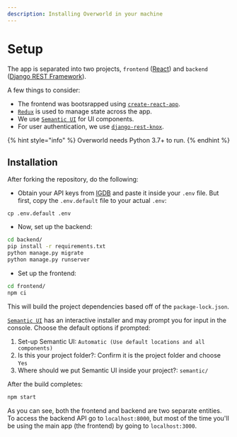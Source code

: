 ```yaml
---
description: Installing Overworld in your machine
---
```


# Setup

The app is separated into two projects, `frontend` \([React](https://reactjs.org/)\) and `backend` \([Django REST Framework](https://www.django-rest-framework.org/)\).

A few things to consider:

* The frontend was bootsrapped using [`create-react-app`](https://github.com/facebook/create-react-app).
* [`Redux`](https://redux.js.org/) is used to manage state across the app.
* We use [`Semantic UI`](https://react.semantic-ui.com/) for UI components.
* For user authentication, we use [`django-rest-knox`](https://github.com/James1345/django-rest-knox).

{% hint style="info" %}
Overworld needs Python 3.7+ to run.
{% endhint %}

## Installation

After forking the repository, do the following:

* Obtain your API keys from [IGDB](https://api.igdb.com) and paste it inside your `.env` file. But first, copy the `.env.default` file to your actual `.env`:

```text
cp .env.default .env
```

* Now, set up the backend:

```bash
cd backend/
pip install -r requirements.txt
python manage.py migrate
python manage.py runserver
```

* Set up the frontend:

```bash
cd frontend/
npm ci
```

This will build the project dependencies based off of the `package-lock.json`.

[`Semantic UI`](https://react.semantic-ui.com/) has an interactive installer and may prompt you for input in the console. Choose the default options if prompted: 

1. Set-up Semantic UI: `Automatic (Use default locations and all components)`
2. Is this your project folder?: Confirm it is the project folder and choose `Yes`
3. Where should we put Semantic UI inside your project?: `semantic/`

After the build completes:

```bash
npm start
```

As you can see, both the frontend and backend are two separate entities. To access the backend API go to `localhost:8000`, but most of the time you'll be using the main app \(the frontend\) by going to `localhost:3000`.

